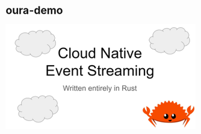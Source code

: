 # oura-demo

[![Slides](https://github.com/4TT1L4/oura-demo/blob/main/snapshot.jpg?raw=true "YouTube video - Click to Watch!")](https://docs.google.com/presentation/d/1zBH7x-Yln9tZ3LyoJEKz9O8kPbdHJmqvunNo44fwALI/edit?usp=sharing)


